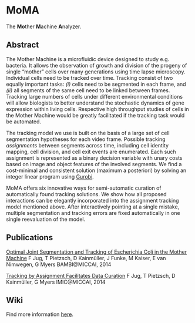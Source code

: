 # MoMA
The **Mo**ther **M**achine **A**nalyzer.

## Abstract
The Mother Machine is a microfluidic device designed to study e.g. bacteria. 
It allows the observation of growth and division of the progeny of single “mother” cells over many generations using time lapse microscopy.
Individual cells need to be tracked over time. 
Tracking consist of two equally important tasks: 
*(i)* cells need to be segmented in each frame, and 
*(ii)* all segments of the same cell need to be linked between frames. 
Tracking large numbers of cells under different environmental conditions will allow biologists to better understand the stochastic 
dynamics of gene expression within living cells. 
Respective high throughput studies of cells in the Mother Machine would be greatly facilitated if the tracking task would be automated.

The tracking model we use is built on the basis of a large set of cell segmentation hypotheses for each video frame. 
Possible tracking *assignments* between segments across time, including cell identity mapping, cell division, and cell exit events 
are enumerated. Each such assignment is represented as a binary decision variable with unary costs based on image and object features 
of the involved segments. We find a cost-minimal and consistent solution (maximum a posteriori) by solving an integer linear program 
using [Gurobi](http://www.gurobi.com).

MoMA offers six innovative ways for semi-automatic curation of automatically found tracking solutions. 
We show how all proposed interactions can be elegantly incorporated into the assignment tracking model mentioned above.
After interactively pointing at a single mistake, multiple segmentation and tracking errors are fixed automatically in one single
reevaluation of the model.

## Publications
[Optimal Joint Segmentation and Tracking of Escherichia Coli in the Mother Machine](http://link.springer.com/chapter/10.1007/978-3-319-12289-2_3#page-1)
F Jug, T Pietzsch, D Kainmüller, J Funke, M Kaiser, E van Nimwegen, G Myers
BAMBI@MICCAI, 2014

[Tracking by Assignment Facilitates Data Curation](https://www.researchgate.net/profile/Florian_Jug/publication/265850602_Tracking_by_Assignment_Facilitates_Data_Curation/links/541f16b60cf2218008d3e3a5.pdf)
F Jug, T Pietzsch, D Kainmüller, G Myers
IMIC@MICCAI, 2014


## Wiki
Find more information [here](https://github.com/fjug/MoMA/wiki).
